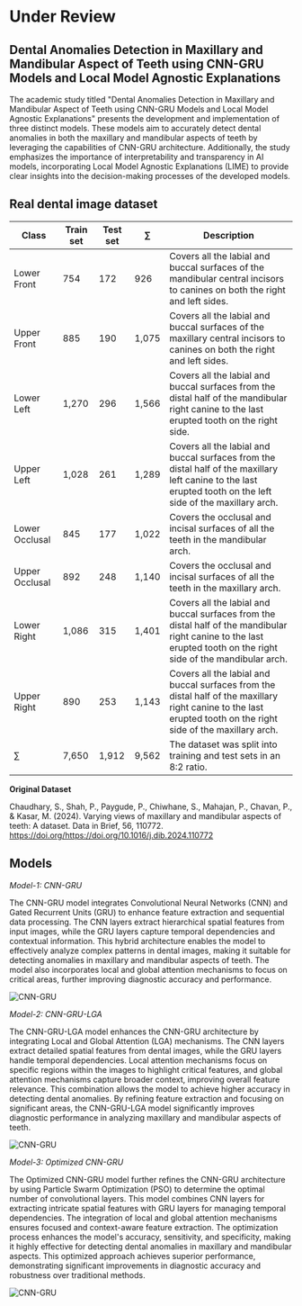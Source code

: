 # Under Review

## Dental Anomalies Detection in Maxillary and Mandibular Aspect of Teeth using CNN-GRU Models and Local Model Agnostic Explanations

The academic study titled "Dental Anomalies Detection in Maxillary and Mandibular Aspect of Teeth using CNN-GRU Models and Local Model Agnostic Explanations" presents the development and implementation of three distinct models. These models aim to accurately detect dental anomalies in both the maxillary and mandibular aspects of teeth by leveraging the capabilities of CNN-GRU architecture. Additionally, the study emphasizes the importance of interpretability and transparency in AI models, incorporating Local Model Agnostic Explanations (LIME) to provide clear insights into the decision-making processes of the developed models.

## Real dental image dataset

| Class         | Train set | Test set | ∑     | Description |
|---------------|-----------|----------|-------|-------------|
| Lower Front   | 754       | 172      | 926   | Covers all the labial and buccal surfaces of the mandibular central incisors to canines on both the right and left sides. |
| Upper Front   | 885       | 190      | 1,075 | Covers all the labial and buccal surfaces of the maxillary central incisors to canines on both the right and left sides. |
| Lower Left    | 1,270     | 296      | 1,566 | Covers all the labial and buccal surfaces from the distal half of the mandibular right canine to the last erupted tooth on the right side. |
| Upper Left    | 1,028     | 261      | 1,289 | Covers all the labial and buccal surfaces from the distal half of the maxillary left canine to the last erupted tooth on the left side of the maxillary arch. |
| Lower Occlusal| 845       | 177      | 1,022 | Covers the occlusal and incisal surfaces of all the teeth in the mandibular arch. |
| Upper Occlusal| 892       | 248      | 1,140 | Covers the occlusal and incisal surfaces of all the teeth in the maxillary arch. |
| Lower Right   | 1,086     | 315      | 1,401 | Covers all the labial and buccal surfaces from the distal half of the mandibular right canine to the last erupted tooth on the right side of the mandibular arch. |
| Upper Right   | 890       | 253      | 1,143 | Covers all the labial and buccal surfaces from the distal half of the maxillary right canine to the last erupted tooth on the right side of the maxillary arch. |
| ∑             | 7,650     | 1,912    | 9,562 | The dataset was split into training and test sets in an 8:2 ratio. |

**Original Dataset**

Chaudhary, S., Shah, P., Paygude, P., Chiwhane, S., Mahajan, P., Chavan, P., & Kasar, M. (2024). Varying views of maxillary and mandibular aspects of teeth: A dataset. Data in Brief, 56, 110772. https://doi.org/https://doi.org/10.1016/j.dib.2024.110772

## Models
*Model-1: CNN-GRU*

The CNN-GRU model integrates Convolutional Neural Networks (CNN) and Gated Recurrent Units (GRU) to enhance feature extraction and sequential data processing. The CNN layers extract hierarchical spatial features from input images, while the GRU layers capture temporal dependencies and contextual information. This hybrid architecture enables the model to effectively analyze complex patterns in dental images, making it suitable for detecting anomalies in maxillary and mandibular aspects of teeth. The model also incorporates local and global attention mechanisms to focus on critical areas, further improving diagnostic accuracy and performance.

![CNN-GRU](model1.png)

*Model-2: CNN-GRU-LGA*

The CNN-GRU-LGA model enhances the CNN-GRU architecture by integrating Local and Global Attention (LGA) mechanisms. The CNN layers extract detailed spatial features from dental images, while the GRU layers handle temporal dependencies. Local attention mechanisms focus on specific regions within the images to highlight critical features, and global attention mechanisms capture broader context, improving overall feature relevance. This combination allows the model to achieve higher accuracy in detecting dental anomalies. By refining feature extraction and focusing on significant areas, the CNN-GRU-LGA model significantly improves diagnostic performance in analyzing maxillary and mandibular aspects of teeth.

![CNN-GRU](model2.png)

*Model-3: Optimized CNN-GRU*

The Optimized CNN-GRU model further refines the CNN-GRU architecture by using Particle Swarm Optimization (PSO) to determine the optimal number of convolutional layers. This model combines CNN layers for extracting intricate spatial features with GRU layers for managing temporal dependencies. The integration of local and global attention mechanisms ensures focused and context-aware feature extraction. The optimization process enhances the model's accuracy, sensitivity, and specificity, making it highly effective for detecting dental anomalies in maxillary and mandibular aspects. This optimized approach achieves superior performance, demonstrating significant improvements in diagnostic accuracy and robustness over traditional methods.

![CNN-GRU](model3.png)